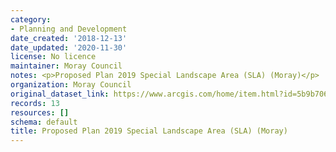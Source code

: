 ```yaml
---
category:
- Planning and Development
date_created: '2018-12-13'
date_updated: '2020-11-30'
license: No licence
maintainer: Moray Council
notes: <p>Proposed Plan 2019 Special Landscape Area (SLA) (Moray)</p>
organization: Moray Council
original_dataset_link: https://www.arcgis.com/home/item.html?id=5b9b70606eac495dabf0bcf82455e9b0
records: 13
resources: []
schema: default
title: Proposed Plan 2019 Special Landscape Area (SLA) (Moray)
---
```

